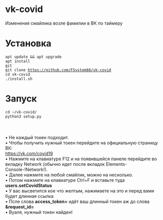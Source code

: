 # vk-covid
Изменения смайлика возле фамилии в ВК по таймеру 

# Установка
<code>apt update && apt upgrade</code><br>
<code>apt install git</code><br>
<code>git clone https://github.com/FSystem88/vk-covid</code><br>
<code>cd vk-covid</code><br>
<code>./install.sh</code><br>

# Запуск
<code>cd ~/vk-covid/</code><br>
<code>python3 setup.py</code><br>
<br><br><br>
• Не каждый токен подходит. <br>
• Чтобы получить нужный токен перейдите на официальную страницу ВК:<br>
<a href="https://vk.com/covid19">https://vk.com/covid19</a><br>
• Нажмите на клавиатуре F12 и на появившейся панеле перейдите во вкладку Network (обычно идет после вкладок Elements-Console-!Network!).<br>
• Далее нажмите на любой смайлик, можно на несколько.<br>
• Потом нажмите на клавиатуре Ctrl+F и вставьте туда <b>users.setCovidStatus</b><br>
• У вас высветится кое что желтым, нажимаете на это и перед вами будет длинная ссылка<br>
• Псле слова <b>access_token=</b> идёт ваш длинный токен аж до слова <b>&request_id=</b><br>
• Вуаля, нужный токен найден!
